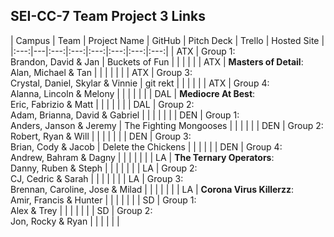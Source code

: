 ## SEI-CC-7 Team Project 3 Links

| Campus | Team | Project Name | GitHub | Pitch Deck | Trello | Hosted Site |
|:---:|---|:---:|:---:|:---:|:---:|:---:|:---:|
| ATX | Group 1:<br>Brandon, David & Jan | Buckets of Fun |   |  |  |  |
| ATX | **Masters of Detail**:<br>Alan, Michael & Tan |  |   |  |  |  |
| ATX | Group 3:<br>Crystal, Daniel, Skylar & Vinnie | git rekt |   |  |  |  |
| ATX | Group 4:<br>Alanna, Lincoln & Melony |  |   |  |  |  |
| DAL | **Mediocre At Best**:<br>Eric, Fabrizio & Matt |  |   |  |  |  |
| DAL | Group 2:<br>Adam, Brianna, David & Gabriel |  |   |  |  |  |
| DEN | Group 1:<br>Anders, Janson & Jeremy | The Fighting Mongooses |   |  |  |  |
| DEN | Group 2:<br>Robert, Ryan & Will |  |   |  |  |  |
| DEN | Group 3:<br>Brian, Cody & Jacob | Delete the Chickens |   |  |  |  |
| DEN | Group 4:<br>Andrew, Bahram & Dagny |  |   |  |  |  |
| LA | **The Ternary Operators**:<br>Danny, Ruben & Steph |  |   |  |  |  |
| LA | Group 2:<br>CJ, Cedric & Sarah |  |   |  |  |  |
| LA | Group 3:<br>Brennan, Caroline, Jose & Milad |  |   |  |  |  |
| LA | **Corona Virus Killerzz**:<br>Amir, Francis & Hunter |  |   |  |  |  |
| SD | Group 1:<br>Alex & Trey |  |   |  |  |  |
| SD | Group 2:<br>Jon, Rocky & Ryan |  |   |  |  |  |